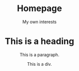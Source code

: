 # Homepage
My own interests
<html>
<head>
<style>
h1 {text-align: center;}
p {text-align: center;}
div {text-align: center;}
</style>
</head>
<body>

<h1>This is a heading</h1>
<p>This is a paragraph.</p>
<div>This is a div.</div>

</body>
</html>
